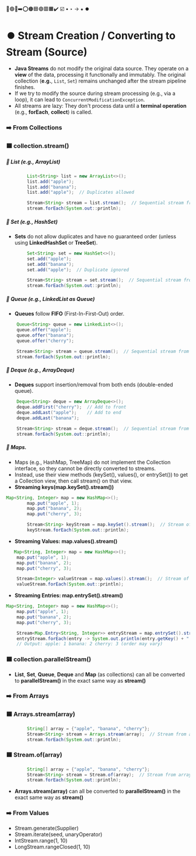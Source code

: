 🔵🟢🔴➡️⭕🟠🟦🟣🟥🟧✔️ ☑️ • ‣ → ⁕ ⏺️

# ⏺️ Stream Creation / Converting to Stream (Source)

- **Java Streams** do not modify the original data source. They operate on a **view** of the data, processing it functionally and immutably. The original collection (**e.g.**, `List`, `Set`) remains unchanged after the stream pipeline finishes.
- If we try to modify the source during stream processing (e.g., via a loop), it can lead to `ConcurrentModificationException`.
- All streams are lazy: They don't process data until a **terminal operation** (e.g., **forEach**, **collect**) is called.

### ➡️ From Collections

### 🟦 collection.stream()

##### 🔵 List (e.g., ArrayList)

```java
        List<String> list = new ArrayList<>();
        list.add("apple");
        list.add("banana");
        list.add("apple");  // Duplicates allowed

        Stream<String> stream = list.stream();  // Sequential stream from List
        stream.forEach(System.out::println);
```

##### 🔵 Set (e.g., HashSet)

- **Sets** do not allow duplicates and have no guaranteed order (unless using **LinkedHashSet** or **TreeSet**).

```java
        Set<String> set = new HashSet<>();
        set.add("apple");
        set.add("banana");
        set.add("apple");  // Duplicate ignored

        Stream<String> stream = set.stream();  // Sequential stream from Set
        stream.forEach(System.out::println);
```

##### 🔵 Queue (e.g., LinkedList as Queue)

- **Queues** follow **FIFO** (First-In-First-Out) order.

```java
    Queue<String> queue = new LinkedList<>();
    queue.offer("apple");
    queue.offer("banana");
    queue.offer("cherry");

    Stream<String> stream = queue.stream();  // Sequential stream from Queue
    stream.forEach(System.out::println);
```

##### 🔵 Deque (e.g., ArrayDeque)

- **Deques** support insertion/removal from both ends (double-ended queue).

```java
    Deque<String> deque = new ArrayDeque<>();
    deque.addFirst("cherry");  // Add to front
    deque.addLast("apple");    // Add to end
    deque.addLast("banana");

    Stream<String> stream = deque.stream();  // Sequential stream from Deque
    stream.forEach(System.out::println);
```

##### 🔵 Maps.

- Maps (e.g., HashMap, TreeMap) do not implement the Collection interface, so they cannot be directly converted to streams.
- Instead, use their view methods (keySet(), values(), or entrySet()) to get a Collection view, then call stream() on that view.
- **Streaming keys(map.keySet().stream())**

```java
Map<String, Integer> map = new HashMap<>();
        map.put("apple", 1);
        map.put("banana", 2);
        map.put("cherry", 3);

        Stream<String> keyStream = map.keySet().stream();  // Stream of keys
        keyStream.forEach(System.out::println);

```

- **Streaming Values: map.values().stream()**

```java
   Map<String, Integer> map = new HashMap<>();
    map.put("apple", 1);
    map.put("banana", 2);
    map.put("cherry", 3);

    Stream<Integer> valueStream = map.values().stream();  // Stream of values
    valueStream.forEach(System.out::println);
```

- **Streaming Entries: map.entrySet().stream()**

```java
Map<String, Integer> map = new HashMap<>();
    map.put("apple", 1);
    map.put("banana", 2);
    map.put("cherry", 3);

    Stream<Map.Entry<String, Integer>> entryStream = map.entrySet().stream();  // Stream of entries
    entryStream.forEach(entry -> System.out.println(entry.getKey() + ": " + entry.getValue()));
    // Output: apple: 1 banana: 2 cherry: 3 (order may vary)
```

### 🟦 collection.parallelStream()

- **List**, **Set**, **Queue**, **Deque** and **Map** (as collections) can all be converted to **parallelStream()** in the exact same way as **stream()**

### ➡️ From Arrays

### 🟦 Arrays.stream(array)

```java
        String[] array = {"apple", "banana", "cherry"};
        Stream<String> stream = Arrays.stream(array);  // Stream from array
        stream.forEach(System.out::println);
```

### 🟦 Stream.of(array)

```java
        String[] array = {"apple", "banana", "cherry"};
        Stream<String> stream = Stream.of(array);  // Stream from array
        stream.forEach(System.out::println);
```

- **Arrays.stream(array)** can all be converted to **parallelStream()** in the exact same way as **stream()**

### ➡️ From Values

- Stream.generate(Supplier)
- Stream.iterate(seed, unaryOperator)
- IntStream.range(1, 10)
- LongStream.rangeClosed(1, 10)
